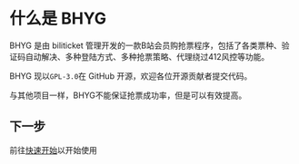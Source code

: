 # 什么是 BHYG

BHYG 是由 biliticket 管理开发的一款B站会员购抢票程序，包括了各类票种、验证码自动解决、多种登陆方式、多种抢票策略、代理绕过412风控等功能。

BHYG 现以`GPL-3.0`在 GitHub 开源，欢迎各位开源贡献者提交代码。

与其他项目一样，BHYG不能保证抢票成功率，但是可以有效提高。

## 下一步

前往[快速开始](./quick-started.md)以开始使用